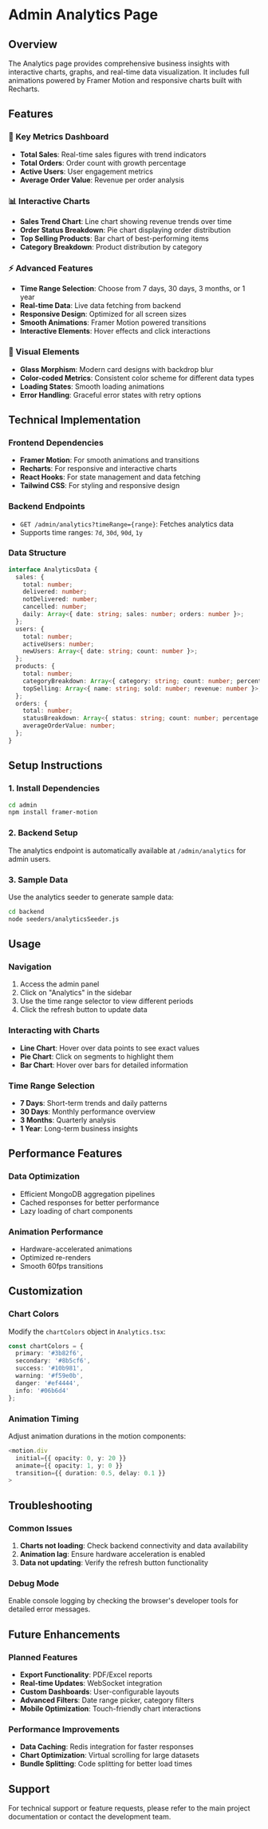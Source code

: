 # Admin Analytics Page

## Overview
The Analytics page provides comprehensive business insights with interactive charts, graphs, and real-time data visualization. It includes full animations powered by Framer Motion and responsive charts built with Recharts.

## Features

### 🎯 Key Metrics Dashboard
- **Total Sales**: Real-time sales figures with trend indicators
- **Total Orders**: Order count with growth percentage
- **Active Users**: User engagement metrics
- **Average Order Value**: Revenue per order analysis

### 📊 Interactive Charts
- **Sales Trend Chart**: Line chart showing revenue trends over time
- **Order Status Breakdown**: Pie chart displaying order distribution
- **Top Selling Products**: Bar chart of best-performing items
- **Category Breakdown**: Product distribution by category

### ⚡ Advanced Features
- **Time Range Selection**: Choose from 7 days, 30 days, 3 months, or 1 year
- **Real-time Data**: Live data fetching from backend
- **Responsive Design**: Optimized for all screen sizes
- **Smooth Animations**: Framer Motion powered transitions
- **Interactive Elements**: Hover effects and click interactions

### 🎨 Visual Elements
- **Glass Morphism**: Modern card designs with backdrop blur
- **Color-coded Metrics**: Consistent color scheme for different data types
- **Loading States**: Smooth loading animations
- **Error Handling**: Graceful error states with retry options

## Technical Implementation

### Frontend Dependencies
- **Framer Motion**: For smooth animations and transitions
- **Recharts**: For responsive and interactive charts
- **React Hooks**: For state management and data fetching
- **Tailwind CSS**: For styling and responsive design

### Backend Endpoints
- `GET /admin/analytics?timeRange={range}`: Fetches analytics data
- Supports time ranges: `7d`, `30d`, `90d`, `1y`

### Data Structure
```typescript
interface AnalyticsData {
  sales: {
    total: number;
    delivered: number;
    notDelivered: number;
    cancelled: number;
    daily: Array<{ date: string; sales: number; orders: number }>;
  };
  users: {
    total: number;
    activeUsers: number;
    newUsers: Array<{ date: string; count: number }>;
  };
  products: {
    total: number;
    categoryBreakdown: Array<{ category: string; count: number; percentage: number }>;
    topSelling: Array<{ name: string; sold: number; revenue: number }>;
  };
  orders: {
    total: number;
    statusBreakdown: Array<{ status: string; count: number; percentage: number }>;
    averageOrderValue: number;
  };
}
```

## Setup Instructions

### 1. Install Dependencies
```bash
cd admin
npm install framer-motion
```

### 2. Backend Setup
The analytics endpoint is automatically available at `/admin/analytics` for admin users.

### 3. Sample Data
Use the analytics seeder to generate sample data:
```bash
cd backend
node seeders/analyticsSeeder.js
```

## Usage

### Navigation
1. Access the admin panel
2. Click on "Analytics" in the sidebar
3. Use the time range selector to view different periods
4. Click the refresh button to update data

### Interacting with Charts
- **Line Chart**: Hover over data points to see exact values
- **Pie Chart**: Click on segments to highlight them
- **Bar Chart**: Hover over bars for detailed information

### Time Range Selection
- **7 Days**: Short-term trends and daily patterns
- **30 Days**: Monthly performance overview
- **3 Months**: Quarterly analysis
- **1 Year**: Long-term business insights

## Performance Features

### Data Optimization
- Efficient MongoDB aggregation pipelines
- Cached responses for better performance
- Lazy loading of chart components

### Animation Performance
- Hardware-accelerated animations
- Optimized re-renders
- Smooth 60fps transitions

## Customization

### Chart Colors
Modify the `chartColors` object in `Analytics.tsx`:
```typescript
const chartColors = {
  primary: '#3b82f6',
  secondary: '#8b5cf6',
  success: '#10b981',
  warning: '#f59e0b',
  danger: '#ef4444',
  info: '#06b6d4'
};
```

### Animation Timing
Adjust animation durations in the motion components:
```typescript
<motion.div
  initial={{ opacity: 0, y: 20 }}
  animate={{ opacity: 1, y: 0 }}
  transition={{ duration: 0.5, delay: 0.1 }}
>
```

## Troubleshooting

### Common Issues
1. **Charts not loading**: Check backend connectivity and data availability
2. **Animation lag**: Ensure hardware acceleration is enabled
3. **Data not updating**: Verify the refresh button functionality

### Debug Mode
Enable console logging by checking the browser's developer tools for detailed error messages.

## Future Enhancements

### Planned Features
- **Export Functionality**: PDF/Excel reports
- **Real-time Updates**: WebSocket integration
- **Custom Dashboards**: User-configurable layouts
- **Advanced Filters**: Date range picker, category filters
- **Mobile Optimization**: Touch-friendly chart interactions

### Performance Improvements
- **Data Caching**: Redis integration for faster responses
- **Chart Optimization**: Virtual scrolling for large datasets
- **Bundle Splitting**: Code splitting for better load times

## Support

For technical support or feature requests, please refer to the main project documentation or contact the development team.
